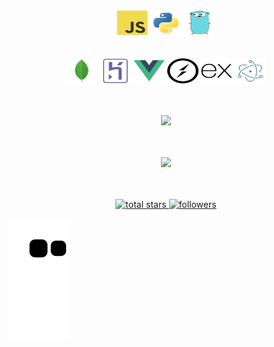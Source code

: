 <!-- 
Known Coding languages 
-->
<div align="center">
    <img height="40" width="50" src="https://raw.githubusercontent.com/devicons/devicon/master/icons/javascript/javascript-original.svg">
    <img height="40" width="50" src="https://github.com/devicons/devicon/blob/master/icons/python/python-original.svg">
    <img height="40" width="50" src="https://github.com/devicons/devicon/blob/master/icons/go/go-original.svg">
</div>

<!-- Known Technologies -->
<div align="center">
    <br></br>
    <img height="40" width="50" src="https://github.com/devicons/devicon/blob/master/icons/mongodb/mongodb-original.svg">
    <img height="40" width="50" src="https://github.com/devicons/devicon/blob/master/icons/heroku/heroku-original.svg">
    <img height="40" width="50" src="https://github.com/devicons/devicon/blob/master/icons/vuejs/vuejs-original.svg">
    <img height="40" width="50" src="https://github.com/devicons/devicon/blob/master/icons/socketio/socketio-original.svg">
    <img height="40" width="50" src="https://github.com/devicons/devicon/blob/master/icons/express/express-original.svg">
    <img height="40" width="50" src="https://github.com/devicons/devicon/blob/master/icons/electron/electron-original.svg">
</div>


<!-- Spaces -->
<br>
<br>

<!-- Profile Stats -->
<p align="middle">
    <img src='https://github-readme-streak-stats.herokuapp.com?user=0xPearson&theme=gotham&hide_border=true&date_format=j%20M%5B%20Y%5D'/>
</p>

<div align='center'>
    <br></br>
    <img src="https://discord.c99.nl/widget/theme-4/404020388658675723.png">
</div>

<br>
<br>

<!-- 
Badges
-->
<p align='center'>
    <a href='https://github.com/0xPearson?tab=repositories&sort=stargazers'>
        <img alt='total stars' title='Total stars on GitHub' src='https://custom-icon-badges.herokuapp.com/badge/dynamic/json?logo=star&color=55960c&labelColor=488207&label=Stars&style=for-the-badge&query=%24.stars&url=https://api.github-star-counter.workers.dev/user/0xPearson'/>
    </a>
    <a href='https://github.com/0xPearson?tab=followers'>
        <img alt='followers' title='Follow Me on GitHub' src='https://custom-icon-badges.herokuapp.com/github/followers/0xPearson?color=236ad3&labelColor=1155ba&style=for-the-badge&logo=person-add&label=Follow&logoColor=white'/>
    </a>
</p>


<!-- 
Snake animation
-->
  <a href='https://github.com/0xPearson'>
        <img alt='Snake Animation' src='https://github.com/rafaballerini/rafaballerini/blob/output/github-contribution-grid-snake.svg'/>
